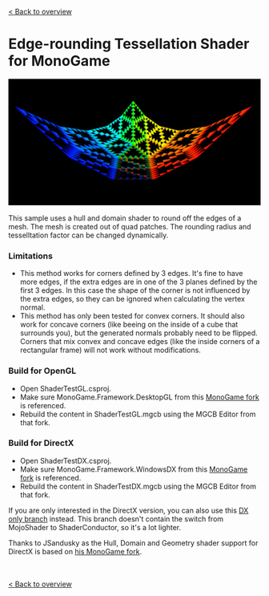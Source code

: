 [< Back to overview](https://github.com/cpt-max/MonoGame-Shader-Samples/tree/overview)

# Edge-rounding Tessellation Shader for MonoGame

![Screenshots](/Screenshot.jpg?raw=true)

This sample uses a hull and domain shader to round off the edges of a mesh. The mesh is created out of quad patches. The rounding radius and tesselltation factor can be changed dynamically.  

### Limitations
- This method works for corners defined by 3 edges. It's fine to have more edges, if the extra edges are in one of the 3 planes defined by the first 3 edges. In this case the shape of the corner is not influenced by the extra edges, so they can be ignored when calculating the vertex normal.
- This method has only been tested for convex corners. It should also work for concave corners (like beeing on the inside of a cube that surrounds you), but the generated normals probably need to be flipped. Corners that mix convex and concave edges (like the inside corners of a rectangular frame) will not work without modifications.

### Build for OpenGL
- Open ShaderTestGL.csproj.
- Make sure MonoGame.Framework.DesktopGL from this [MonoGame fork](https://github.com/cpt-max/MonoGame/tree/compute_shader) is referenced.
- Rebuild the content in ShaderTestGL.mgcb using the MGCB Editor from that fork.

### Build for DirectX
- Open ShaderTestDX.csproj.
- Make sure MonoGame.Framework.WindowsDX from this [MonoGame fork](https://github.com/cpt-max/MonoGame/tree/compute_shader) is referenced. 
- Rebuild the content in ShaderTestDX.mgcb using the MGCB Editor from that fork. 

If you are only interested in the DirectX version, you can also use this [DX only branch](https://github.com/cpt-max/MonoGame/tree/shader) instead. This branch doesn't contain the switch from MojoShader to ShaderConductor, so it's a lot lighter.

Thanks to JSandusky as the Hull, Domain and Geometry shader support for DirectX is based on [his MonoGame fork](https://github.com/JSandusky/MonoGame).


<br><br>
[< Back to overview](https://github.com/cpt-max/MonoGame-Shader-Samples/tree/overview)








